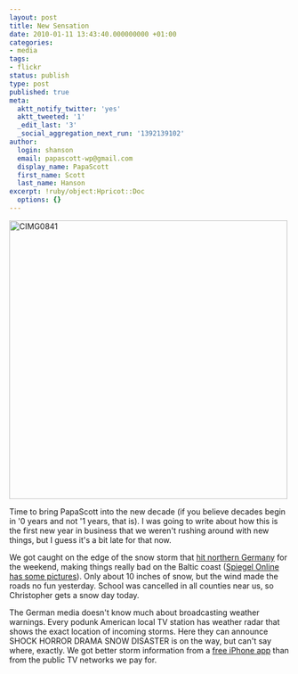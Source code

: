 ```yaml
---
layout: post
title: New Sensation
date: 2010-01-11 13:43:40.000000000 +01:00
categories:
- media
tags:
- flickr
status: publish
type: post
published: true
meta:
  aktt_notify_twitter: 'yes'
  aktt_tweeted: '1'
  _edit_last: '3'
  _social_aggregation_next_run: '1392139102'
author:
  login: shanson
  email: papascott-wp@gmail.com
  display_name: PapaScott
  first_name: Scott
  last_name: Hanson
excerpt: !ruby/object:Hpricot::Doc
  options: {}
---
```

<p><a href="http://www.flickr.com/photos/51035717986@N01/4265253987" title="View 'CIMG0841' on Flickr.com"><img border="0" width="500" alt="CIMG0841" src="http://farm3.static.flickr.com/2793/4265253987_fd7397cbcf.jpg" /></a></p>
<p>Time to bring PapaScott into the new decade (if you believe decades begin in '0 years and not '1 years, that is). I was going to write about how this is the first new year in business that we weren't rushing around with new things, but I guess it's a bit late for that now.</p>
<p>We got caught on the edge of the snow storm that <a href="http://www.spiegel.de/international/europe/0,1518,671186,00.html">hit northern Germany</a> for the weekend, making things really bad on the Baltic coast (<a href="http://www.spiegel.de/fotostrecke/fotostrecke-50586.html">Spiegel Online has some pictures</a>). Only about 10 inches of snow, but the wind made the roads no fun yesterday. School was cancelled in all counties near us, so Christopher gets a snow day today.</p>
<p>The German media doesn't know much about broadcasting weather warnings. Every podunk American local TV station has weather radar that shows the exact location of incoming storms. Here they can announce SHOCK HORROR DRAMA SNOW DISASTER is on the way, but can't say where, exactly. We got better storm information from a <a href="http://itunes.apple.com/de/app/regenradar/id293654490?mt=8">free iPhone app</a> than from the public TV networks we pay for.</p>
